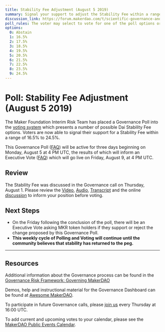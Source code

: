 ```yaml
---
title: Stability Fee Adjustment (August 5 2019)
summary: Signal your support to adjust the Stability Fee within a range of 16.5% to 24.5%
discussion_link: https://forum.makerdao.com/t/scientific-governance-and-risk-thursday-august-1-9am-pst-4-00-pm-utc/218
poll_rules: The voter may select to vote for one of the poll options or they may elect to abstain from the poll entirely
options:
  0: Abstain
  1: 16.5%
  2: 17.5%
  3: 18.5%
  4: 19.5%
  5: 20.5%
  6: 21.5%
  7: 22.5%
  8: 23.5%
  9: 24.5%
---
```


# Poll: Stability Fee Adjustment (August 5 2019)

The Maker Foundation Interim Risk Team has placed a Governance Poll into the [voting system](https://vote.makerdao.com/polling) which presents a number of possible Dai Stability Fee options. Voters are now able to signal their support for a Stability Fee within a range of 16.5% to 24.5%.

This Governance Poll ([FAQ](https://makerdao.com/en/faq/voting#what-is-governance-voting)) will be active for three days beginning on Monday, August 5 at 4 PM UTC, the results of which will inform an Executive Vote ([FAQ](https://makerdao.com/en/faq/voting#what-is-executive-voting)) which will go live on Friday, August 9, at 4 PM UTC.

## Review

The Stability Fee was discussed in the Governance call on Thursday, August 1. Please review the [Video](https://www.youtube.com/playlist?list=PLLzkWCj8ywWNq5-90-Id6VPSsrk4OWVan), [Audio](https://soundcloud.com/makerdao/sets/governance-and-risk), [Transcript](https://community-development.makerdao.com/governance/governance-and-risk-meetings/transcripts) and the online [discussion](https://forum.makerdao.com/c/governance) to inform your position before voting.

## Next Steps

- On the Friday following the conclusion of the poll, there will be an Executive Vote asking MKR token holders if they support or reject the change proposed by this Governance Poll.
- **This weekly cycle of Polling and Voting will continue until the community believes that stability has returned to the peg.**

---

## Resources

Additional information about the Governance process can be found in the [Governance Risk Framework: Governing MakerDAO](https://medium.com/makerdao/makerdao-governance-risk-framework-part-3-7a4c620f4077)

Demos, help and instructional material for the Governance Dashboard can be found at [Awesome MakerDAO](https://github.com/makerdao/awesome-makerdao#voting).

To participate in future Governance calls, please [join us](https://www.reddit.com/r/MakerDAO/comments/8xvsiy/new_weekly_meetings_schedule/) every Thursday at 16:00 UTC.

To add current and upcoming votes to your calendar, please see the [MakerDAO Public Events Calendar](https://calendar.google.com/calendar/embed?src=makerdao.com_3efhm2ghipksegl009ktniomdk%40group.calendar.google.com&ctz=America%2FLos_Angeles).
